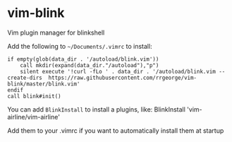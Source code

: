 # vim-blink
Vim plugin manager for blinkshell

Add the following to `~/Documents/.vimrc` to install:
```
if empty(glob(data_dir . '/autoload/blink.vim'))
    call mkdir(expand(data_dir."/autoload"),"p")
    silent execute '!curl -fLo ' . data_dir . '/autoload/blink.vim --create-dirs  https://raw.githubusercontent.com/rrgeorge/vim-blink/master/blink.vim'
endif
call blink#init()
```

You can add `BlinkInstall` to install a plugins, like:
BlinkInstall 'vim-airline/vim-airline'

Add them to your .vimrc if you want to automatically install them at startup
